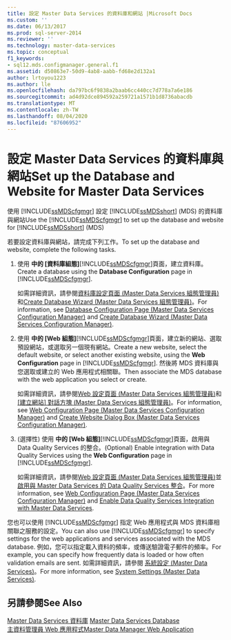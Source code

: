 ```yaml
---
title: 設定 Master Data Services 的資料庫和網站 |Microsoft Docs
ms.custom: ''
ms.date: 06/13/2017
ms.prod: sql-server-2014
ms.reviewer: ''
ms.technology: master-data-services
ms.topic: conceptual
f1_keywords:
- sql12.mds.configmanager.general.f1
ms.assetid: d50863e7-50d9-4ab8-aabb-fd68e2d132a1
author: lrtoyou1223
ms.author: lle
ms.openlocfilehash: da797bc6f9838a2baab6cc440cc7d778a7a6e186
ms.sourcegitcommit: ad4d92dce894592a259721a1571b1d8736abacdb
ms.translationtype: MT
ms.contentlocale: zh-TW
ms.lasthandoff: 08/04/2020
ms.locfileid: "87606952"
---
```

# <a name="set-up-the-database-and-website-for-master-data-services"></a><span data-ttu-id="dfe8c-102">設定 Master Data Services 的資料庫與網站</span><span class="sxs-lookup"><span data-stu-id="dfe8c-102">Set up the Database and Website for Master Data Services</span></span>
  <span data-ttu-id="dfe8c-103">使用 [!INCLUDE[ssMDScfgmgr](../includes/ssmdscfgmgr-md.md)] 設定 [!INCLUDE[ssMDSshort](../includes/ssmdsshort-md.md)] (MDS) 的資料庫與網站</span><span class="sxs-lookup"><span data-stu-id="dfe8c-103">Use the [!INCLUDE[ssMDScfgmgr](../includes/ssmdscfgmgr-md.md)] to set up the database and website for [!INCLUDE[ssMDSshort](../includes/ssmdsshort-md.md)] (MDS)</span></span>  
  
 <span data-ttu-id="dfe8c-104">若要設定資料庫與網站，請完成下列工作。</span><span class="sxs-lookup"><span data-stu-id="dfe8c-104">To set up the database and website, complete the following tasks.</span></span>  
  
1.  <span data-ttu-id="dfe8c-105">使用 **中的 [資料庫組態]**[!INCLUDE[ssMDScfgmgr](../includes/ssmdscfgmgr-md.md)]頁面，建立資料庫。</span><span class="sxs-lookup"><span data-stu-id="dfe8c-105">Create a database using the **Database Configuration** page in [!INCLUDE[ssMDScfgmgr](../includes/ssmdscfgmgr-md.md)].</span></span>  
  
     <span data-ttu-id="dfe8c-106">如需詳細資訊，請參閱[資料庫設定頁面 &#40;Master Data Services 組態管理員&#41;](../../2014/master-data-services/database-configuration-page-master-data-services-configuration-manager.md)和[Create Database Wizard &#40;Master Data Services 組態管理員&#41;](../../2014/master-data-services/create-database-wizard-master-data-services-configuration-manager.md)。</span><span class="sxs-lookup"><span data-stu-id="dfe8c-106">For information, see [Database Configuration Page &#40;Master Data Services Configuration Manager&#41;](../../2014/master-data-services/database-configuration-page-master-data-services-configuration-manager.md) and [Create Database Wizard &#40;Master Data Services Configuration Manager&#41;](../../2014/master-data-services/create-database-wizard-master-data-services-configuration-manager.md).</span></span>  
  
2.  <span data-ttu-id="dfe8c-107">使用 **中的 [Web 組態]**[!INCLUDE[ssMDScfgmgr](../includes/ssmdscfgmgr-md.md)]頁面，建立新的網站、選取預設網站，或選取另一個現有網站。</span><span class="sxs-lookup"><span data-stu-id="dfe8c-107">Create a new website, select the default website, or select another existing website, using the **Web Configuration** page in [!INCLUDE[ssMDScfgmgr](../includes/ssmdscfgmgr-md.md)].</span></span> <span data-ttu-id="dfe8c-108">然後將 MDS 資料庫與您選取或建立的 Web 應用程式相關聯。</span><span class="sxs-lookup"><span data-stu-id="dfe8c-108">Then associate the MDS database with the web application you select or create.</span></span>  
  
     <span data-ttu-id="dfe8c-109">如需詳細資訊，請參閱[Web 設定頁面 &#40;Master Data Services 組態管理員&#41;](../../2014/master-data-services/web-configuration-page-master-data-services-configuration-manager.md)和 [[建立網站] 對話方塊 &#40;Master Data Services 組態管理員&#41;](../../2014/master-data-services/create-website-dialog-box-master-data-services-configuration-manager.md)。</span><span class="sxs-lookup"><span data-stu-id="dfe8c-109">For information, see [Web Configuration Page &#40;Master Data Services Configuration Manager&#41;](../../2014/master-data-services/web-configuration-page-master-data-services-configuration-manager.md) and [Create Website Dialog Box &#40;Master Data Services Configuration Manager&#41;](../../2014/master-data-services/create-website-dialog-box-master-data-services-configuration-manager.md).</span></span>  
  
3.  <span data-ttu-id="dfe8c-110">(選擇性) 使用 **中的 [Web 組態]**[!INCLUDE[ssMDScfgmgr](../includes/ssmdscfgmgr-md.md)]頁面，啟用與 Data Quality Services 的整合。</span><span class="sxs-lookup"><span data-stu-id="dfe8c-110">(Optional) Enable integration with Data Quality Services using the **Web Configuration** page in [!INCLUDE[ssMDScfgmgr](../includes/ssmdscfgmgr-md.md)].</span></span>  
  
     <span data-ttu-id="dfe8c-111">如需詳細資訊，請參閱[Web 設定頁面 &#40;Master Data Services 組態管理員&#41;](../../2014/master-data-services/web-configuration-page-master-data-services-configuration-manager.md)並[啟用與 Master Data Services 的 Data Quality Services 整合](install-windows/enable-data-quality-services-integration-with-master-data-services.md)。</span><span class="sxs-lookup"><span data-stu-id="dfe8c-111">For more information, see [Web Configuration Page &#40;Master Data Services Configuration Manager&#41;](../../2014/master-data-services/web-configuration-page-master-data-services-configuration-manager.md) and [Enable Data Quality Services Integration with Master Data Services](install-windows/enable-data-quality-services-integration-with-master-data-services.md).</span></span>  
  
 <span data-ttu-id="dfe8c-112">您也可以使用 [!INCLUDE[ssMDScfgmgr](../includes/ssmdscfgmgr-md.md)] 指定 Web 應用程式與 MDS 資料庫相關聯之服務的設定。</span><span class="sxs-lookup"><span data-stu-id="dfe8c-112">You can also use [!INCLUDE[ssMDScfgmgr](../includes/ssmdscfgmgr-md.md)] to specify settings for the web applications and services associated with the MDS database.</span></span> <span data-ttu-id="dfe8c-113">例如，您可以指定載入資料的頻率，或傳送驗證電子郵件的頻率。</span><span class="sxs-lookup"><span data-stu-id="dfe8c-113">For example, you can specify how frequently data is loaded or how often validation emails are sent.</span></span> <span data-ttu-id="dfe8c-114">如需詳細資訊，請參閱 [系統設定 &#40;Master Data Services&#41;](../../2014/master-data-services/system-settings-master-data-services.md)。</span><span class="sxs-lookup"><span data-stu-id="dfe8c-114">For more information, see [System Settings &#40;Master Data Services&#41;](../../2014/master-data-services/system-settings-master-data-services.md).</span></span>  
  
## <a name="see-also"></a><span data-ttu-id="dfe8c-115">另請參閱</span><span class="sxs-lookup"><span data-stu-id="dfe8c-115">See Also</span></span>  
 <span data-ttu-id="dfe8c-116">[Master Data Services 資料庫](../../2014/master-data-services/master-data-services-database.md) </span><span class="sxs-lookup"><span data-stu-id="dfe8c-116">[Master Data Services Database](../../2014/master-data-services/master-data-services-database.md) </span></span>  
 [<span data-ttu-id="dfe8c-117">主資料管理員 Web 應用程式</span><span class="sxs-lookup"><span data-stu-id="dfe8c-117">Master Data Manager Web Application</span></span>](../../2014/master-data-services/master-data-manager-web-application.md)  
  
  
